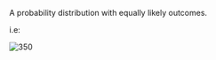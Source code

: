 A probability distribution with equally likely outcomes.

i.e:

![350](https://www.dummies.com/wp-content/uploads/460762.image0.jpg)